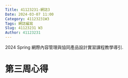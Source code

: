 ```yaml
---
Title: 41123231-網誌3
Date: 2024-03-07 11:00
Category: 41123231W3
Tags: 網誌編寫
Slug: 41123231 W3
Author: 41123231
---
```


2024 Spring 網際內容管理與協同產品設計實習課程教學導引.

<!-- PELICAN_END_SUMMARY -->

# 第三周心得

